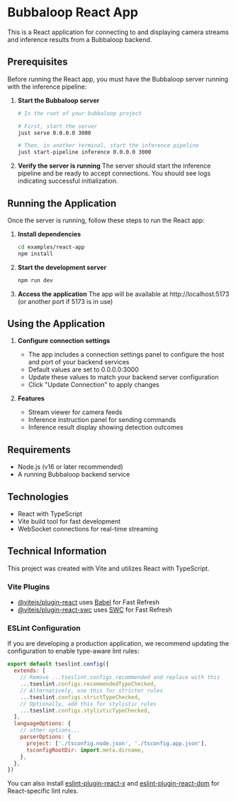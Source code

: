 # Bubbaloop React App

This is a React application for connecting to and displaying camera streams and inference results from a Bubbaloop backend.

## Prerequisites

Before running the React app, you must have the Bubbaloop server running with the inference pipeline:

1. **Start the Bubbaloop server**
   ```bash
   # In the root of your bubbaloop project
   
   # First, start the server
   just serve 0.0.0.0 3000
   
   # Then, in another terminal, start the inference pipeline
   just start-pipeline inference 0.0.0.0 3000
   ```

2. **Verify the server is running**
   The server should start the inference pipeline and be ready to accept connections.
   You should see logs indicating successful initialization.

## Running the Application

Once the server is running, follow these steps to run the React app:

1. **Install dependencies**
   ```bash
   cd examples/react-app
   npm install
   ```

2. **Start the development server**
   ```bash
   npm run dev
   ```

3. **Access the application**
   The app will be available at http://localhost:5173 (or another port if 5173 is in use)

## Using the Application

1. **Configure connection settings**
   - The app includes a connection settings panel to configure the host and port of your backend services
   - Default values are set to 0.0.0.0:3000
   - Update these values to match your backend server configuration
   - Click "Update Connection" to apply changes

2. **Features**
   - Stream viewer for camera feeds
   - Inference instruction panel for sending commands
   - Inference result display showing detection outcomes

## Requirements

- Node.js (v16 or later recommended)
- A running Bubbaloop backend service

## Technologies

- React with TypeScript
- Vite build tool for fast development
- WebSocket connections for real-time streaming

## Technical Information

This project was created with Vite and utilizes React with TypeScript.

### Vite Plugins

- [@vitejs/plugin-react](https://github.com/vitejs/vite-plugin-react/blob/main/packages/plugin-react) uses [Babel](https://babeljs.io/) for Fast Refresh
- [@vitejs/plugin-react-swc](https://github.com/vitejs/vite-plugin-react/blob/main/packages/plugin-react-swc) uses [SWC](https://swc.rs/) for Fast Refresh

### ESLint Configuration

If you are developing a production application, we recommend updating the configuration to enable type-aware lint rules:

```js
export default tseslint.config({
  extends: [
    // Remove ...tseslint.configs.recommended and replace with this
    ...tseslint.configs.recommendedTypeChecked,
    // Alternatively, use this for stricter rules
    ...tseslint.configs.strictTypeChecked,
    // Optionally, add this for stylistic rules
    ...tseslint.configs.stylisticTypeChecked,
  ],
  languageOptions: {
    // other options...
    parserOptions: {
      project: ['./tsconfig.node.json', './tsconfig.app.json'],
      tsconfigRootDir: import.meta.dirname,
    },
  },
})
```

You can also install [eslint-plugin-react-x](https://github.com/Rel1cx/eslint-react/tree/main/packages/plugins/eslint-plugin-react-x) and [eslint-plugin-react-dom](https://github.com/Rel1cx/eslint-react/tree/main/packages/plugins/eslint-plugin-react-dom) for React-specific lint rules.
